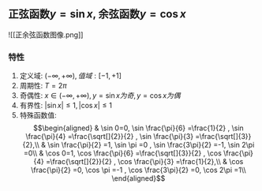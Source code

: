 ## 正弦函数$y= \sin x$, 余弦函数$y = \cos x$
![[正余弦函数图像.png]]

### 特性
1. 定义域: $(-\infty, +\infty), 值域:[-1, +1]$
2. 周期性: $T=2\pi$
3. 奇偶性: $x\in (-\infty, +\infty), y=\sin x为奇, y=\cos x为偶$
4. 有界性: $|\sin x| \leqslant 1, |\cos x|\leqslant 1$
5. 特殊函数值:
$$\begin{aligned}
& \sin 0=0, \sin \frac{\pi}{6} =\frac{1}{2} , \sin \frac{\pi}{4} =\frac{\sqrt[]{2}}{2} , \sin \frac{\pi}{3} =\frac{\sqrt[]{3}}{2},\\
& \sin \frac{\pi}{2} =1, \sin \pi =0 , \sin \frac{3\pi}{2} =-1, \sin 2\pi =0\\
& \cos 0=1, \cos \frac{\pi}{6} =\frac{\sqrt[]{3}}{2} , \cos \frac{\pi}{4} =\frac{\sqrt[]{2}}{2} , \cos \frac{\pi}{3} =\frac{1}{2},\\
& \cos \frac{\pi}{2} =0, \cos \pi =-1 , \cos \frac{3\pi}{2} =0, \cos 2\pi =1\\
\end{aligned}$$

